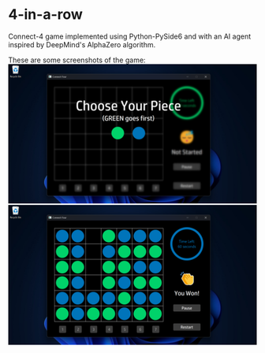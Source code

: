 # 4-in-a-row  
Connect-4 game implemented using Python-PySide6 and with an AI agent inspired by DeepMind's AlphaZero algorithm.
  
These are some screenshots of the game:  
![first screen](game_screenshot_1.png)
![human-win scenario](game_screenshot_2.png)
